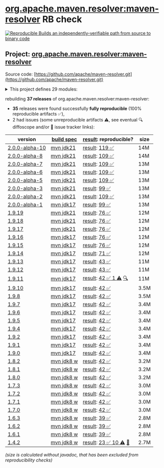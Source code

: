 [org.apache.maven.resolver:maven-resolver](https://central.sonatype.com/artifact/org.apache.maven.resolver/maven-resolver/versions) RB check
=======

[![Reproducible Builds](https://reproducible-builds.org/images/logos/rb.svg) an independently-verifiable path from source to binary code](https://reproducible-builds.org/)

## Project: [org.apache.maven.resolver:maven-resolver](https://central.sonatype.com/artifact/org.apache.maven.resolver/maven-resolver/versions)

Source code: [https://github.com/apache/maven-resolver.git](https://github.com/apache/maven-resolver.git)

<details><summary>This project defines 29 modules:</summary>

* [org.apache.maven.resolver:maven-resolver](https://central.sonatype.com/artifact/org.apache.maven.resolver/maven-resolver/2.0.0-alpha-10)
* [org.apache.maven.resolver:maven-resolver-api](https://central.sonatype.com/artifact/org.apache.maven.resolver/maven-resolver-api/2.0.0-alpha-10)
* [org.apache.maven.resolver:maven-resolver-connector-basic](https://central.sonatype.com/artifact/org.apache.maven.resolver/maven-resolver-connector-basic/2.0.0-alpha-10)
* [org.apache.maven.resolver:maven-resolver-generator-gnupg](https://central.sonatype.com/artifact/org.apache.maven.resolver/maven-resolver-generator-gnupg/2.0.0-alpha-10)
* [org.apache.maven.resolver:maven-resolver-impl](https://central.sonatype.com/artifact/org.apache.maven.resolver/maven-resolver-impl/2.0.0-alpha-10)
* [org.apache.maven.resolver:maven-resolver-named-locks](https://central.sonatype.com/artifact/org.apache.maven.resolver/maven-resolver-named-locks/2.0.0-alpha-10)
* [org.apache.maven.resolver:maven-resolver-named-locks-hazelcast](https://central.sonatype.com/artifact/org.apache.maven.resolver/maven-resolver-named-locks-hazelcast/2.0.0-alpha-10)
* [org.apache.maven.resolver:maven-resolver-named-locks-redisson](https://central.sonatype.com/artifact/org.apache.maven.resolver/maven-resolver-named-locks-redisson/2.0.0-alpha-10)
* [org.apache.maven.resolver:maven-resolver-spi](https://central.sonatype.com/artifact/org.apache.maven.resolver/maven-resolver-spi/2.0.0-alpha-10)
* [org.apache.maven.resolver:maven-resolver-supplier](https://central.sonatype.com/artifact/org.apache.maven.resolver/maven-resolver-supplier/2.0.0-alpha-10)
* [org.apache.maven.resolver:maven-resolver-supplier-mvn3](https://central.sonatype.com/artifact/org.apache.maven.resolver/maven-resolver-supplier-mvn3/2.0.0-alpha-10)
* [org.apache.maven.resolver:maven-resolver-supplier-mvn4](https://central.sonatype.com/artifact/org.apache.maven.resolver/maven-resolver-supplier-mvn4/2.0.0-alpha-10)
* [org.apache.maven.resolver:maven-resolver-synccontext-global](https://central.sonatype.com/artifact/org.apache.maven.resolver/maven-resolver-synccontext-global/2.0.0-alpha-10)
* [org.apache.maven.resolver:maven-resolver-synccontext-redisson](https://central.sonatype.com/artifact/org.apache.maven.resolver/maven-resolver-synccontext-redisson/2.0.0-alpha-10)
* [org.apache.maven.resolver:maven-resolver-test-http](https://central.sonatype.com/artifact/org.apache.maven.resolver/maven-resolver-test-http/2.0.0-alpha-10)
* [org.apache.maven.resolver:maven-resolver-test-util](https://central.sonatype.com/artifact/org.apache.maven.resolver/maven-resolver-test-util/2.0.0-alpha-10)
* [org.apache.maven.resolver:maven-resolver-transport-apache](https://central.sonatype.com/artifact/org.apache.maven.resolver/maven-resolver-transport-apache/2.0.0-alpha-10)
* [org.apache.maven.resolver:maven-resolver-transport-classpath](https://central.sonatype.com/artifact/org.apache.maven.resolver/maven-resolver-transport-classpath/2.0.0-alpha-10)
* [org.apache.maven.resolver:maven-resolver-transport-file](https://central.sonatype.com/artifact/org.apache.maven.resolver/maven-resolver-transport-file/2.0.0-alpha-10)
* [org.apache.maven.resolver:maven-resolver-transport-http](https://central.sonatype.com/artifact/org.apache.maven.resolver/maven-resolver-transport-http/2.0.0-alpha-10)
* [org.apache.maven.resolver:maven-resolver-transport-jdk](https://central.sonatype.com/artifact/org.apache.maven.resolver/maven-resolver-transport-jdk/2.0.0-alpha-10)
* [org.apache.maven.resolver:maven-resolver-transport-jdk-11](https://central.sonatype.com/artifact/org.apache.maven.resolver/maven-resolver-transport-jdk-11/2.0.0-alpha-10)
* [org.apache.maven.resolver:maven-resolver-transport-jdk-19](https://central.sonatype.com/artifact/org.apache.maven.resolver/maven-resolver-transport-jdk-19/2.0.0-alpha-10)
* [org.apache.maven.resolver:maven-resolver-transport-jdk-21](https://central.sonatype.com/artifact/org.apache.maven.resolver/maven-resolver-transport-jdk-21/2.0.0-alpha-10)
* [org.apache.maven.resolver:maven-resolver-transport-jdk-8](https://central.sonatype.com/artifact/org.apache.maven.resolver/maven-resolver-transport-jdk-8/2.0.0-alpha-10)
* [org.apache.maven.resolver:maven-resolver-transport-jdk-parent](https://central.sonatype.com/artifact/org.apache.maven.resolver/maven-resolver-transport-jdk-parent/2.0.0-alpha-10)
* [org.apache.maven.resolver:maven-resolver-transport-jetty](https://central.sonatype.com/artifact/org.apache.maven.resolver/maven-resolver-transport-jetty/2.0.0-alpha-10)
* [org.apache.maven.resolver:maven-resolver-transport-wagon](https://central.sonatype.com/artifact/org.apache.maven.resolver/maven-resolver-transport-wagon/2.0.0-alpha-10)
* [org.apache.maven.resolver:maven-resolver-util](https://central.sonatype.com/artifact/org.apache.maven.resolver/maven-resolver-util/2.0.0-alpha-10)
</details>

rebuilding **37 releases** of org.apache.maven.resolver:maven-resolver:
- **35** releases were found successfully **fully reproducible** (100% reproducible artifacts :white_check_mark:),
- 2 had issues (some unreproducible artifacts :warning:, see eventual :mag: diffoscope and/or :memo: issue tracker links):

| version | [build spec](/BUILDSPEC.md) | [result](https://reproducible-builds.org/docs/jvm/): reproducible? | size |
| -- | --------- | ------ | -- |
| [2.0.0-alpha-10](https://central.sonatype.com/artifact/org.apache.maven.resolver/maven-resolver/2.0.0-alpha-10/pom) | [mvn jdk21](maven-resolver-2.0.0-alpha-10.buildspec) | [result](maven-resolver-2.0.0-alpha-10.buildinfo): [119 :white_check_mark: ](maven-resolver-2.0.0-alpha-10.buildcompare) | 14M |
| [2.0.0-alpha-8](https://central.sonatype.com/artifact/org.apache.maven.resolver/maven-resolver/2.0.0-alpha-8/pom) | [mvn jdk21](maven-resolver-2.0.0-alpha-8.buildspec) | [result](maven-resolver-2.0.0-alpha-8.buildinfo): [109 :white_check_mark: ](maven-resolver-2.0.0-alpha-8.buildcompare) | 14M |
| [2.0.0-alpha-7](https://central.sonatype.com/artifact/org.apache.maven.resolver/maven-resolver/2.0.0-alpha-7/pom) | [mvn jdk21](maven-resolver-2.0.0-alpha-7.buildspec) | [result](maven-resolver-2.0.0-alpha-7.buildinfo): [109 :white_check_mark: ](maven-resolver-2.0.0-alpha-7.buildcompare) | 13M |
| [2.0.0-alpha-6](https://central.sonatype.com/artifact/org.apache.maven.resolver/maven-resolver/2.0.0-alpha-6/pom) | [mvn jdk21](maven-resolver-2.0.0-alpha-6.buildspec) | [result](maven-resolver-2.0.0-alpha-6.buildinfo): [109 :white_check_mark: ](maven-resolver-2.0.0-alpha-6.buildcompare) | 13M |
| [2.0.0-alpha-5](https://central.sonatype.com/artifact/org.apache.maven.resolver/maven-resolver/2.0.0-alpha-5/pom) | [mvn jdk21](maven-resolver-2.0.0-alpha-5.buildspec) | [result](maven-resolver-2.0.0-alpha-5.buildinfo): [109 :white_check_mark: ](maven-resolver-2.0.0-alpha-5.buildcompare) | 13M |
| [2.0.0-alpha-3](https://central.sonatype.com/artifact/org.apache.maven.resolver/maven-resolver/2.0.0-alpha-3/pom) | [mvn jdk21](maven-resolver-2.0.0-alpha-3.buildspec) | [result](maven-resolver-2.0.0-alpha-3.buildinfo): [99 :white_check_mark: ](maven-resolver-2.0.0-alpha-3.buildcompare) | 13M |
| [2.0.0-alpha-2](https://central.sonatype.com/artifact/org.apache.maven.resolver/maven-resolver/2.0.0-alpha-2/pom) | [mvn jdk21](maven-resolver-2.0.0-alpha-2.buildspec) | [result](maven-resolver-2.0.0-alpha-2.buildinfo): [109 :white_check_mark: ](maven-resolver-2.0.0-alpha-2.buildcompare) | 13M |
| [2.0.0-alpha-1](https://central.sonatype.com/artifact/org.apache.maven.resolver/maven-resolver/2.0.0-alpha-1/pom) | [mvn jdk17](maven-resolver-2.0.0-alpha-1.buildspec) | [result](maven-resolver-2.0.0-alpha-1.buildinfo): [99 :white_check_mark: ](maven-resolver-2.0.0-alpha-1.buildcompare) | 13M |
| [1.9.19](https://central.sonatype.com/artifact/org.apache.maven.resolver/maven-resolver/1.9.19/pom) | [mvn jdk21](maven-resolver-1.9.19.buildspec) | [result](maven-resolver-1.9.19.buildinfo): [76 :white_check_mark: ](maven-resolver-1.9.19.buildcompare) | 12M |
| [1.9.18](https://central.sonatype.com/artifact/org.apache.maven.resolver/maven-resolver/1.9.18/pom) | [mvn jdk21](maven-resolver-1.9.18.buildspec) | [result](maven-resolver-1.9.18.buildinfo): [76 :white_check_mark: ](maven-resolver-1.9.18.buildcompare) | 12M |
| [1.9.17](https://central.sonatype.com/artifact/org.apache.maven.resolver/maven-resolver/1.9.17/pom) | [mvn jdk21](maven-resolver-1.9.17.buildspec) | [result](maven-resolver-1.9.17.buildinfo): [76 :white_check_mark: ](maven-resolver-1.9.17.buildcompare) | 12M |
| [1.9.16](https://central.sonatype.com/artifact/org.apache.maven.resolver/maven-resolver/1.9.16/pom) | [mvn jdk17](maven-resolver-1.9.16.buildspec) | [result](maven-resolver-1.9.16.buildinfo): [76 :white_check_mark: ](maven-resolver-1.9.16.buildcompare) | 12M |
| [1.9.15](https://central.sonatype.com/artifact/org.apache.maven.resolver/maven-resolver/1.9.15/pom) | [mvn jdk17](maven-resolver-1.9.15.buildspec) | [result](maven-resolver-1.9.15.buildinfo): [76 :white_check_mark: ](maven-resolver-1.9.15.buildcompare) | 12M |
| [1.9.14](https://central.sonatype.com/artifact/org.apache.maven.resolver/maven-resolver/1.9.14/pom) | [mvn jdk17](maven-resolver-1.9.14.buildspec) | [result](maven-resolver-1.9.14.buildinfo): [71 :white_check_mark: ](maven-resolver-1.9.14.buildcompare) | 12M |
| [1.9.13](https://central.sonatype.com/artifact/org.apache.maven.resolver/maven-resolver/1.9.13/pom) | [mvn jdk17](maven-resolver-1.9.13.buildspec) | [result](maven-resolver-1.9.13.buildinfo): [43 :white_check_mark: ](maven-resolver-1.9.13.buildcompare) | 11M |
| [1.9.12](https://central.sonatype.com/artifact/org.apache.maven.resolver/maven-resolver/1.9.12/pom) | [mvn jdk17](maven-resolver-1.9.12.buildspec) | [result](maven-resolver-1.9.12.buildinfo): [43 :white_check_mark: ](maven-resolver-1.9.12.buildcompare) | 11M |
| [1.9.11](https://central.sonatype.com/artifact/org.apache.maven.resolver/maven-resolver/1.9.11/pom) | [mvn jdk17](maven-resolver-1.9.11.buildspec) | [result](maven-resolver-1.9.11.buildinfo): [42 :white_check_mark:  1 :warning:](maven-resolver-1.9.11.buildcompare) [:mag:](maven-resolver-1.9.11.diffoscope) | 11M |
| [1.9.10](https://central.sonatype.com/artifact/org.apache.maven.resolver/maven-resolver/1.9.10/pom) | [mvn jdk17](maven-resolver-1.9.10.buildspec) | [result](maven-resolver-1.9.10.buildinfo): [42 :white_check_mark: ](maven-resolver-1.9.10.buildcompare) | 3.5M |
| [1.9.8](https://central.sonatype.com/artifact/org.apache.maven.resolver/maven-resolver/1.9.8/pom) | [mvn jdk17](maven-resolver-1.9.8.buildspec) | [result](maven-resolver-1.9.8.buildinfo): [42 :white_check_mark: ](maven-resolver-1.9.8.buildcompare) | 3.5M |
| [1.9.7](https://central.sonatype.com/artifact/org.apache.maven.resolver/maven-resolver/1.9.7/pom) | [mvn jdk17](maven-resolver-1.9.7.buildspec) | [result](maven-resolver-1.9.7.buildinfo): [42 :white_check_mark: ](maven-resolver-1.9.7.buildcompare) | 3.4M |
| [1.9.6](https://central.sonatype.com/artifact/org.apache.maven.resolver/maven-resolver/1.9.6/pom) | [mvn jdk17](maven-resolver-1.9.6.buildspec) | [result](maven-resolver-1.9.6.buildinfo): [42 :white_check_mark: ](maven-resolver-1.9.6.buildcompare) | 3.4M |
| [1.9.5](https://central.sonatype.com/artifact/org.apache.maven.resolver/maven-resolver/1.9.5/pom) | [mvn jdk17](maven-resolver-1.9.5.buildspec) | [result](maven-resolver-1.9.5.buildinfo): [42 :white_check_mark: ](maven-resolver-1.9.5.buildcompare) | 3.4M |
| [1.9.4](https://central.sonatype.com/artifact/org.apache.maven.resolver/maven-resolver/1.9.4/pom) | [mvn jdk17](maven-resolver-1.9.4.buildspec) | [result](maven-resolver-1.9.4.buildinfo): [42 :white_check_mark: ](maven-resolver-1.9.4.buildcompare) | 3.4M |
| [1.9.2](https://central.sonatype.com/artifact/org.apache.maven.resolver/maven-resolver/1.9.2/pom) | [mvn jdk17](maven-resolver-1.9.2.buildspec) | [result](maven-resolver-1.9.2.buildinfo): [42 :white_check_mark: ](maven-resolver-1.9.2.buildcompare) | 3.4M |
| [1.9.1](https://central.sonatype.com/artifact/org.apache.maven.resolver/maven-resolver/1.9.1/pom) | [mvn jdk17](maven-resolver-1.9.1.buildspec) | [result](maven-resolver-1.9.1.buildinfo): [42 :white_check_mark: ](maven-resolver-1.9.1.buildcompare) | 3.4M |
| [1.9.0](https://central.sonatype.com/artifact/org.apache.maven.resolver/maven-resolver/1.9.0/pom) | [mvn jdk17](maven-resolver-1.9.0.buildspec) | [result](maven-resolver-1.9.0.buildinfo): [42 :white_check_mark: ](maven-resolver-1.9.0.buildcompare) | 3.4M |
| [1.8.2](https://central.sonatype.com/artifact/org.apache.maven.resolver/maven-resolver/1.8.2/pom) | [mvn jdk8 w](maven-resolver-1.8.2.buildspec) | [result](maven-resolver-1.8.2.buildinfo): [42 :white_check_mark: ](maven-resolver-1.8.2.buildcompare) | 3.2M |
| [1.8.1](https://central.sonatype.com/artifact/org.apache.maven.resolver/maven-resolver/1.8.1/pom) | [mvn jdk8 w](maven-resolver-1.8.1.buildspec) | [result](maven-resolver-1.8.1.buildinfo): [42 :white_check_mark: ](maven-resolver-1.8.1.buildcompare) | 3.2M |
| [1.8.0](https://central.sonatype.com/artifact/org.apache.maven.resolver/maven-resolver/1.8.0/pom) | [mvn jdk8 w](maven-resolver-1.8.0.buildspec) | [result](maven-resolver-1.8.0.buildinfo): [42 :white_check_mark: ](maven-resolver-1.8.0.buildcompare) | 3.2M |
| [1.7.3](https://central.sonatype.com/artifact/org.apache.maven.resolver/maven-resolver/1.7.3/pom) | [mvn jdk8 w](maven-resolver-1.7.3.buildspec) | [result](maven-resolver-1.7.3.buildinfo): [42 :white_check_mark: ](maven-resolver-1.7.3.buildcompare) | 3.0M |
| [1.7.2](https://central.sonatype.com/artifact/org.apache.maven.resolver/maven-resolver/1.7.2/pom) | [mvn jdk8 w](maven-resolver-1.7.2.buildspec) | [result](maven-resolver-1.7.2.buildinfo): [42 :white_check_mark: ](maven-resolver-1.7.2.buildcompare) | 3.0M |
| [1.7.1](https://central.sonatype.com/artifact/org.apache.maven.resolver/maven-resolver/1.7.1/pom) | [mvn jdk8 w](maven-resolver-1.7.1.buildspec) | [result](maven-resolver-1.7.1.buildinfo): [42 :white_check_mark: ](maven-resolver-1.7.1.buildcompare) | 3.0M |
| [1.7.0](https://central.sonatype.com/artifact/org.apache.maven.resolver/maven-resolver/1.7.0/pom) | [mvn jdk8 w](maven-resolver-1.7.0.buildspec) | [result](maven-resolver-1.7.0.buildinfo): [42 :white_check_mark: ](maven-resolver-1.7.0.buildcompare) | 3.0M |
| [1.6.3](https://central.sonatype.com/artifact/org.apache.maven.resolver/maven-resolver/1.6.3/pom) | [mvn jdk8 w](maven-resolver-1.6.3.buildspec) | [result](maven-resolver-synccontext-redisson-1.6.3.buildinfo): [39 :white_check_mark: ](maven-resolver-synccontext-redisson-1.6.3.buildcompare) | 2.8M |
| [1.6.2](https://central.sonatype.com/artifact/org.apache.maven.resolver/maven-resolver/1.6.2/pom) | [mvn jdk8 w](maven-resolver-1.6.2.buildspec) | [result](maven-resolver-synccontext-redisson-1.6.2.buildinfo): [39 :white_check_mark: ](maven-resolver-synccontext-redisson-1.6.2.buildcompare) | 2.8M |
| [1.6.1](https://central.sonatype.com/artifact/org.apache.maven.resolver/maven-resolver/1.6.1/pom) | [mvn jdk8 w](maven-resolver-1.6.1.buildspec) | [result](maven-resolver-synccontext-redisson-1.6.1.buildinfo): [39 :white_check_mark: ](maven-resolver-synccontext-redisson-1.6.1.buildcompare) | 2.8M |
| [1.4.2](https://central.sonatype.com/artifact/org.apache.maven.resolver/maven-resolver/1.4.2/pom) | [mvn jdk8 w](maven-resolver-1.4.2.buildspec) | [result](maven-resolver-transport-wagon-1.4.2.buildinfo): [23 :white_check_mark:  10 :warning:](maven-resolver-transport-wagon-1.4.2.buildcompare) [:memo:](https://issues.apache.org/jira/browse/MRESOLVER-137) | 2.7M |

<i>(size is calculated without javadoc, that has been excluded from reproducibility checks)</i>
